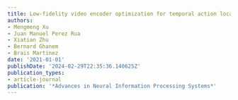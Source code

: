 ```yaml
---
title: Low-fidelity video encoder optimization for temporal action localization
authors:
- Mengmeng Xu
- Juan Manuel Perez Rua
- Xiatian Zhu
- Bernard Ghanem
- Brais Martinez
date: '2021-01-01'
publishDate: '2024-02-29T22:35:36.140625Z'
publication_types:
- article-journal
publication: '*Advances in Neural Information Processing Systems*'
---
```

